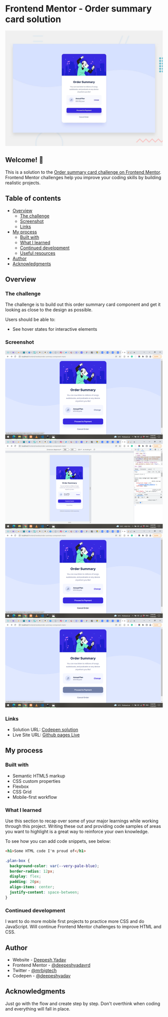 # Frontend Mentor - Order summary card solution

![Design preview for the Order summary card coding challenge](./design/desktop-preview.jpg)

## Welcome! 👋

This is a solution to the [Order summary card challenge on Frontend Mentor](https://www.frontendmentor.io/challenges/order-summary-component-QlPmajDUj). Frontend Mentor challenges help you improve your coding skills by building realistic projects.

## Table of contents

- [Overview](#overview)
  - [The challenge](#the-challenge)
  - [Screenshot](#screenshot)
  - [Links](#links)
- [My process](#my-process)
  - [Built with](#built-with)
  - [What I learned](#what-i-learned)
  - [Continued development](#continued-development)
  - [Useful resources](#useful-resources)
- [Author](#author)
- [Acknowledgments](#acknowledgments)

## Overview

### The challenge

The challenge is to build out this order summary card component and get it looking as close to the design as possible.

Users should be able to:

- See hover states for interactive elements

### Screenshot

![desktop view change btn hover](./images/screenshot/desktop-view-change-btn-hover.png)
![mobile view](./images/screenshot/mobile-view.png)
![desktop view with cancel btn hover](./images/screenshot/desktop-view-with-cancel-btn-hover.png)
![desktop view with btn hover](./images/screenshot/desktop-view-with-btn-hover.png)

### Links

- Solution URL: [Codepen solution](https://codepen.io/deepeshyadav/pen/BamovLa)
- Live Site URL: [Github pages Live](https://deepeshyadavrd.github.io/order-summary-component/)

## My process

### Built with

- Semantic HTML5 markup
- CSS custom properties
- Flexbox
- CSS Grid
- Mobile-first workflow

### What I learned

Use this section to recap over some of your major learnings while working through this project. Writing these out and providing code samples of areas you want to highlight is a great way to reinforce your own knowledge.

To see how you can add code snippets, see below:

```html
<h1>Some HTML code I'm proud of</h1>
```

```css
.plan-box {
  background-color: var(--very-pale-blue);
  border-radius: 12px;
  display: flex;
  padding: 20px;
  align-items: center;
  justify-content: space-between;
}
```

### Continued development

I want to do more mobile first projects to practice more CSS and do JavaScript. Will continue Frontend Mentor challenges to improve HTML and CSS.

## Author

- Website - [Deepesh Yadav](https://deepeshyadavrd.carrd.co)
- Frontend Mentor - [@deepeshyadavrd](https://www.frontendmentor.io/profile/deepeshyadavrd)
- Twitter - [@mrbigtech](https://www.twitter.com/mrbigtech)
- Codepen - [@deepeshyadav](https://codepen.io/deepeshyadav)

## Acknowledgments

Just go with the flow and create step by step. Don't overthink when coding and everything will fall in place.
